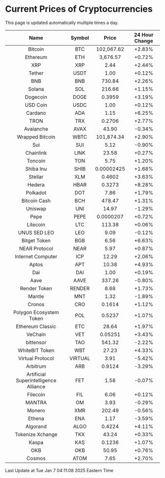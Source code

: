 # Current Prices of Cryptocurrencies
This page is updated automatically multiple times a day.

| Name | Symbol | Price | 24 Hour Change |
| :---: |:---:| :---: | :---: |
| Bitcoin | BTC | 102,067.62 | +2.83% |
| Ethereum | ETH | 3,676.57 | +0.72% |
| XRP | XRP | 2.44 | +2.44% |
| Tether | USDT | 1.00 | +0.12% |
| BNB | BNB | 730.84 | +2.26% |
| Solana | SOL | 216.66 | +1.15% |
| Dogecoin | DOGE | 0.3959 | +3.19% |
| USD Coin | USDC | 1.00 | +0.12% |
| Cardano | ADA | 1.15 | +6.25% |
| TRON | TRX | 0.2706 | +2.77% |
| Avalanche | AVAX | 43.90 | -0.34% |
| Wrapped Bitcoin | WBTC | 101,874.34 | +2.90% |
| Sui | SUI | 5.12 | -0.90% |
| Chainlink | LINK | 23.58 | +0.27% |
| Toncoin | TON | 5.75 | +1.20% |
| Shiba Inu | SHIB | 0.00002425 | +1.68% |
| Stellar | XLM | 0.4602 | +3.63% |
| Hedera | HBAR | 0.3273 | +8.28% |
| Polkadot | DOT | 7.86 | +1.79% |
| Bitcoin Cash | BCH | 478.47 | +1.31% |
| Uniswap | UNI | 14.97 | -1.29% |
| Pepe | PEPE | 0.0000207 | +0.72% |
| Litecoin | LTC | 113.38 | +0.06% |
| UNUS SED LEO | LEO | 9.09 | -0.12% |
| Bitget Token | BGB | 6.56 | +6.63% |
| NEAR Protocol | NEAR | 5.97 | +0.87% |
| Internet Computer | ICP | 12.29 | +2.06% |
| Aptos | APT | 10.38 | +4.93% |
| Dai | DAI | 1.00 | +0.19% |
| Aave | AAVE | 337.26 | -0.80% |
| Render Token | RENDER | 8.68 | +1.73% |
| Mantle | MNT | 1.32 | -1.89% |
| Cronos | CRO | 0.1614 | +1.12% |
| Polygon Ecosystem Token | POL | 0.5237 | +1.07% |
| Ethereum Classic | ETC | 28.64 | +1.97% |
| VeChain | VET | 0.05251 | +3.43% |
| bittensor | TAO | 541.32 | -2.22% |
| WhiteBIT Token | WBT | 27.23 | +4.33% |
| Virtual Protocol | VIRTUAL | 3.91 | -5.42% |
| Arbitrum | ARB | 0.9124 | -3.29% |
| Artificial Superintelligence Alliance | FET | 1.58 | -0.07% |
| Filecoin | FIL | 6.06 | +0.12% |
| MANTRA | OM | 3.93 | -0.29% |
| Monero | XMR | 202.49 | -0.56% |
| Ethena | ENA | 1.17 | -3.59% |
| Algorand | ALGO | 0.4224 | +4.11% |
| Tokenize Xchange | TKX | 43.24 | +0.33% |
| Kaspa | KAS | 0.1236 | +1.07% |
| OKB | OKB | 50.95 | +0.76% |
| Cosmos | ATOM | 7.65 | +2.70% |

Last Update at Tue Jan  7 04:11:08 2025 Eastern Time